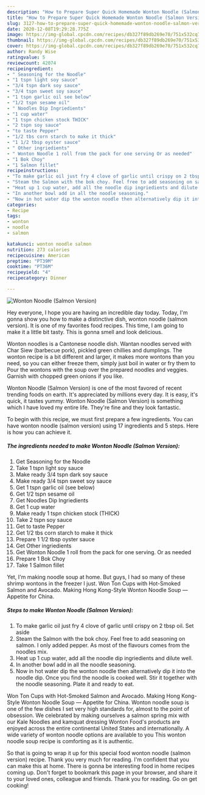 ```yaml
---
description: "How to Prepare Super Quick Homemade Wonton Noodle (Salmon Version)"
title: "How to Prepare Super Quick Homemade Wonton Noodle (Salmon Version)"
slug: 3127-how-to-prepare-super-quick-homemade-wonton-noodle-salmon-version
date: 2020-12-08T19:29:28.775Z
image: https://img-global.cpcdn.com/recipes/db327f89db269e70/751x532cq70/wonton-noodle-salmon-version-recipe-main-photo.jpg
thumbnail: https://img-global.cpcdn.com/recipes/db327f89db269e70/751x532cq70/wonton-noodle-salmon-version-recipe-main-photo.jpg
cover: https://img-global.cpcdn.com/recipes/db327f89db269e70/751x532cq70/wonton-noodle-salmon-version-recipe-main-photo.jpg
author: Randy Wise
ratingvalue: 5
reviewcount: 42074
recipeingredient:
- " Seasoning for the Noodle"
- "1 tspn light soy sauce"
- "3/4 tspn dark soy sauce"
- "3/4 tspn sweet soy sauce"
- "1 tspn garlic oil see below"
- "1/2 tspn sesame oil"
- " Noodles Dip Ingriedients"
- "1 cup water"
- "1 tspn chicken stock THICK"
- "2 tspn soy sauce"
- "to taste Pepper"
- "1/2 tbs corn starch to make it thick"
- "1 1/2 tbsp oyster sauce"
- " Other ingriedients"
- " Wonton Noodle 1 roll from the pack for one serving Or as needed"
- "1 Bok Choy"
- "1 Salmon fillet"
recipeinstructions:
- "To make garlic oil just fry 4 clove of garlic until crispy on 2 tbsp oil. Set aside"
- "Steam the Salmon with the bok choy. Feel free to add seasoning on salmon. I only added pepper. As most of the flavours comes from the noodles mix."
- "Heat up 1 cup water, add all the noodle dip ingriedients and dilute well."
- "In another bowl add in all the noodle seasoning."
- "Now in hot water dip the wonton noodle then alternatively dip it into the noodle dip. Once you find the noodle is cooked well. Stir it together with the noodle seasoning. Plate it and ready to eat."
categories:
- Recipe
tags:
- wonton
- noodle
- salmon

katakunci: wonton noodle salmon 
nutrition: 273 calories
recipecuisine: American
preptime: "PT39M"
cooktime: "PT36M"
recipeyield: "4"
recipecategory: Dinner

---
```



![Wonton Noodle (Salmon Version)](https://img-global.cpcdn.com/recipes/db327f89db269e70/751x532cq70/wonton-noodle-salmon-version-recipe-main-photo.jpg)

Hey everyone, I hope you are having an incredible day today. Today, I'm gonna show you how to make a distinctive dish, wonton noodle (salmon version). It is one of my favorites food recipes. This time, I am going to make it a little bit tasty. This is gonna smell and look delicious.

Wonton noodles is a Cantonese noodle dish. Wantan noodles served with Char Siew (barbecue pork), pickled green chillies and dumplings. The wonton recipe is a bit different and larger, it makes more wontons than you need, so you can either freeze them, simply just boil in water or fry them to Pour the wontons with the soup over the prepared noodles and veggies. Garnish with chopped green onions if you like.

Wonton Noodle (Salmon Version) is one of the most favored of recent trending foods on earth. It's appreciated by millions every day. It is easy, it's quick, it tastes yummy. Wonton Noodle (Salmon Version) is something which I have loved my entire life. They're fine and they look fantastic.


To begin with this recipe, we must first prepare a few ingredients. You can have wonton noodle (salmon version) using 17 ingredients and 5 steps. Here is how you can achieve it.

<!--inarticleads1-->

##### The ingredients needed to make Wonton Noodle (Salmon Version):

1. Get  Seasoning for the Noodle
1. Take 1 tspn light soy sauce
1. Make ready 3/4 tspn dark soy sauce
1. Make ready 3/4 tspn sweet soy sauce
1. Get 1 tspn garlic oil (see below)
1. Get 1/2 tspn sesame oil
1. Get  Noodles Dip Ingriedients
1. Get 1 cup water
1. Make ready 1 tspn chicken stock (THICK)
1. Take 2 tspn soy sauce
1. Get to taste Pepper
1. Get 1/2 tbs corn starch to make it thick
1. Prepare 1 1/2 tbsp oyster sauce
1. Get  Other ingriedients
1. Get  Wonton Noodle 1 roll from the pack for one serving. Or as needed
1. Prepare 1 Bok Choy
1. Take 1 Salmon fillet


Yet, I&#39;m making noodle soup at home. But guys, I had so many of these shrimp wontons in the freezer I just. Won Ton Cups with Hot-Smoked Salmon and Avocado. Making Hong Kong-Style Wonton Noodle Soup — Appetite for China. 

<!--inarticleads2-->

##### Steps to make Wonton Noodle (Salmon Version):

1. To make garlic oil just fry 4 clove of garlic until crispy on 2 tbsp oil. Set aside
1. Steam the Salmon with the bok choy. Feel free to add seasoning on salmon. I only added pepper. As most of the flavours comes from the noodles mix.
1. Heat up 1 cup water, add all the noodle dip ingriedients and dilute well.
1. In another bowl add in all the noodle seasoning.
1. Now in hot water dip the wonton noodle then alternatively dip it into the noodle dip. Once you find the noodle is cooked well. Stir it together with the noodle seasoning. Plate it and ready to eat.


Won Ton Cups with Hot-Smoked Salmon and Avocado. Making Hong Kong-Style Wonton Noodle Soup — Appetite for China. Wonton noodle soup is one of the few dishes I set very high standards for, almost to the point of obsession. We celebrated by making ourselves a salmon spring mix with our Kale Noodles and kamquat dressing Wonton Food&#39;s products are enjoyed across the entire continental United States and internationally. A wide variety of wonton noodle options are available to you This wonton noodle soup recipe is comforting as it is authentic. 

So that is going to wrap it up for this special food wonton noodle (salmon version) recipe. Thank you very much for reading. I'm confident that you can make this at home. There is gonna be interesting food in home recipes coming up. Don't forget to bookmark this page in your browser, and share it to your loved ones, colleague and friends. Thank you for reading. Go on get cooking!
